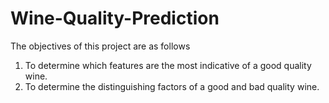 # Wine-Quality-Prediction

The objectives of this project are as follows

1. To determine which features are the most indicative of a good quality wine.
2. To determine the distinguishing factors of a good and bad quality wine.

